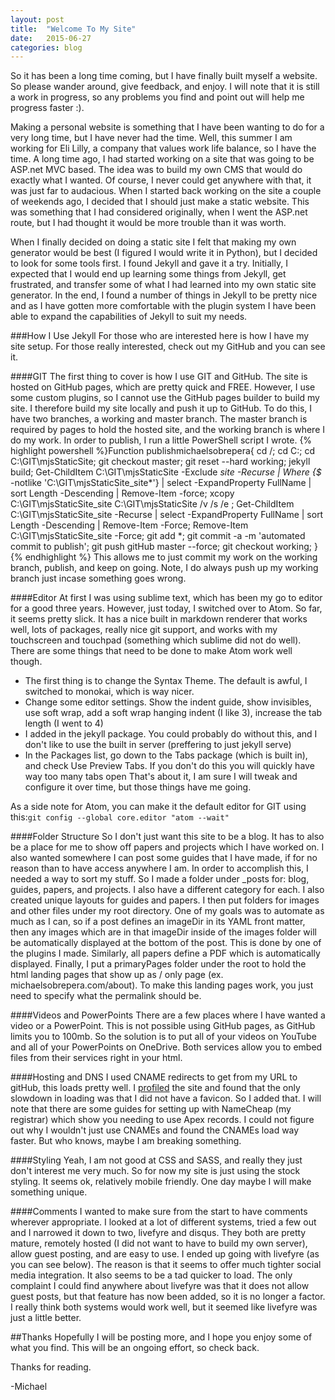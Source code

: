```yaml
---
layout: post
title:  "Welcome To My Site"
date:   2015-06-27
categories: blog
---
```

So it has been a long time coming, but I have finally built myself a website. So please wander around, give feedback, and enjoy. I will note that it is still a work in progress, so any problems you find and point out will help me progress faster :).

Making a personal website is something that I have been wanting to do for a very long time, but I have never had the time. Well, this summer I am working for Eli Lilly, a company that values work life balance, so I have the time. A long time ago, I had started working on a site that was going to be ASP.net MVC based. The idea was to build my own CMS that would do exactly what I wanted. Of course, I never could get anywhere with that, it was just far to audacious. When I started back working on the site a couple of weekends ago, I decided that I should just make a static website. This was something that I had considered originally, when I went the ASP.net route, but I had thought it would be more trouble than it was worth.

When I finally decided on doing a static site I felt that making my own generator would be best (I figured I would write it in Python), but I decided to look for some tools first. I found Jekyll and gave it a try. Initially, I expected that I would end up learning some things from Jekyll, get frustrated, and transfer some of what I had learned into my own static site generator. In the end, I found a number of things in Jekyll to be pretty nice and as I have gotten more comfortable with the plugin system I have been able to expand the capabilities of Jekyll to suit my needs.

###How I Use Jekyll
For those who are interested here is how I have my site setup. For those really interested, check out my GitHub and you can see it.

####GIT
The first thing to cover is how I use GIT and GitHub. The site is hosted on GitHub pages, which are pretty quick and FREE. However, I use some custom plugins, so I cannot use the GitHub pages builder to build my site. I therefore build my site locally and push it up to GitHub. To do this, I have two branches, a working and master branch. The master branch is required by pages to hold the hosted site, and the working branch is where I do my work. In order to publish, I run a little PowerShell script I wrote.
{% highlight powershell %}Function publishmichaelsobrepera{
    cd /;
    cd C:\;
    cd C:\GIT\mjsStaticSite;
    git checkout master;
    git reset --hard working;
    jekyll build;
    Get-ChildItem C:\GIT\mjsStaticSite -Exclude _site -Recurse | Where {$_ -notlike 'C:\GIT\mjsStaticSite\_site\*'} | select -ExpandProperty FullName | sort Length -Descending | Remove-Item -force;
    xcopy C:\GIT\mjsStaticSite\_site C:\GIT\mjsStaticSite /v /s /e ;
    Get-ChildItem C:\GIT\mjsStaticSite\_site -Recurse | select -ExpandProperty FullName | sort Length -Descending | Remove-Item -Force;
    Remove-Item C:\GIT\mjsStaticSite\_site -Force;
    git add *;
    git commit -a -m 'automated commit to publish';
    git push gitHub master --force;
    git checkout working;
}{% endhighlight %}
This allows me to just commit my work on the working branch, publish, and keep on going. Note, I do always push up my working branch just incase something goes wrong.

####Editor
At first I was using sublime text, which has been my go to editor for a good three years. However, just today, I switched over to Atom. So far, it seems pretty slick. It has a nice built in markdown renderer that works well, lots of packages, really nice git support, and works with my touchscreen and touchpad (something which sublime did not do well). There are some things that need to be done to make Atom work well though.

* The first thing is to change the Syntax Theme. The default is awful, I switched to monokai, which is way nicer.
* Change some editor settings. Show the indent guide, show invisibles, use soft wrap, add a soft wrap hanging indent (I like 3), increase the tab length (I went to 4)
* I added in the jekyll package. You could probably do without this, and I don't like to use the built in server (preffering to just jekyll serve)
* In the Packages list, go down to the Tabs package (which is built in), and check Use Preview Tabs. If you don't do this you will quickly have way too many tabs open
That's about it, I am sure I will tweak and configure it over time, but those things have me going.

As a side note for Atom, you can make it the default editor for GIT using this:`git config --global core.editor "atom --wait"`

####Folder Structure
So I don't just want this site to be a blog. It has to also be a place for me to show off papers and projects which I have worked on. I also wanted somewhere I can post some guides that I have made, if for no reason than to have access anywhere I am. In order to accomplish this, I needed a way to sort my stuff. So I made a folder under _posts for: blog, guides, papers, and projects. I also have a different category for each. I also created unique layouts for guides and papers. I then put folders for images and other files under my root directory. One of my goals was to automate as much as I can, so if a post defines an imageDir in its YAML front matter, then any images which are in that imageDir inside of the images folder will be automatically displayed at the bottom of the post. This is done by one of the plugins I made. Similarly, all papers define a PDF which is automatically displayed. Finally, I put a primaryPages folder under the root to hold the html landing pages that show up as / only page (ex. michaelsobrepera.com/about). To make this landing pages work, you just need to specify what the permalink should be.

####Videos and PowerPoints
There are a few places where I have wanted a video or a PowerPoint. This is not possible using GitHub pages, as GitHub limits you to 100mb. So the solution is to put all of your videos on YouTube and all of your PowerPoints on OneDrive. Both services allow you to embed files from their services right in your html.

####Hosting and DNS
I used CNAME redirects to get from my URL to gitHub, this loads pretty well. I [profiled](http://www.webpagetest.org/) the site and found that the only slowdown in loading was that I did not have a favicon. So I added that. I will note that there are some guides for setting up with NameCheap (my registrar) which show you needing to use Apex records. I could not figure out why I wouldn't just use CNAMEs and found the CNAMEs load way faster. But who knows, maybe I am breaking something.

####Styling
Yeah, I am not good at CSS and SASS, and really they just don't interest me very much. So for now my site is just using the stock styling. It seems ok, relatively mobile friendly. One day maybe I will make something unique.

####Comments
I wanted to make sure from the start to have comments wherever appropriate. I looked at a lot of different systems, tried a few out and I narrowed it down to two, livefyre and disqus. They both are pretty mature, remotely hosted (I did not want to have to build my own server), allow guest posting, and are easy to use. I ended up going with livefyre (as you can see below). The reason is that it seems to offer much tighter social media integration. It also seems to be a tad quicker to load. The only complaint I could find anywhere about livefyre was that it does not allow guest posts, but that feature has now been added, so it is no longer a factor. I really think both systems would work well, but it seemed like livefyre was just a little better.

##Thanks
Hopefully I will be posting more, and I hope you enjoy some of what you find. This will be an ongoing effort, so check back.

Thanks for reading.

-Michael
